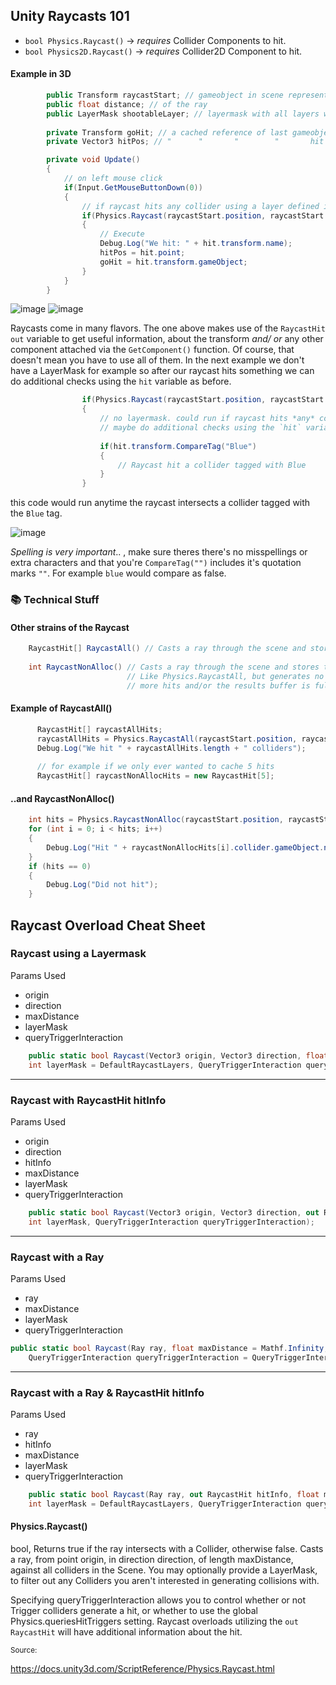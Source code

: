 ## Unity Raycasts 101

- `bool Physics.Raycast()` -> *requires* Collider Components to hit.
- `bool Physics2D.Raycast()` -> *requires* Collider2D Component to hit.

#### Example in 3D
```cs
        public Transform raycastStart; // gameobject in scene representing raycast start point
        public float distance; // of the ray
        public LayerMask shootableLayer; // layermask with all layers wished to be detected enabled
        
        private Transform goHit; // a cached reference of last gameobject hit by raycast
        private Vector3 hitPos; // "      "       "        "       hit position of raycast

        private void Update()
        {
            // on left mouse click
            if(Input.GetMouseButtonDown(0))
            {
                // if raycast hits any collider using a layer defined in layermask along its direction within distance
                if(Physics.Raycast(raycastStart.position, raycastStart.forward, out hit, distance, shootableLayer))
                {
                    // Execute
                    Debug.Log("We hit: " + hit.transform.name);
                    hitPos = hit.point;
                    goHit = hit.transform.gameObject;
                }
            }
        }
```

![image](https://user-images.githubusercontent.com/60554748/227697561-d0f41683-cff9-43ef-beba-72f1014d5268.png)
![image](https://user-images.githubusercontent.com/60554748/235264495-d3534595-10b1-4355-991c-b573db2e70e1.png)

Raycasts come in many flavors. The one above makes use of the `RaycastHit` `out` variable to get useful information, about the transform *and/ or* any other component attached via the `GetComponent()` function.
Of course, that doesn't mean you have to use all of them. In the next example we don't have a LayerMask for example so after our raycast hits something we can do additional checks using the `hit` variable as before.

```cs
                if(Physics.Raycast(raycastStart.position, raycastStart.forward, out hit, distance))
                {
                    // no layermask. could run if raycast hits *any* collider
                    // maybe do additional checks using the `hit` variable
                    
                    if(hit.transform.CompareTag("Blue")
                    {
                        // Raycast hit a collider tagged with Blue
                    }
                }
```

this code would run anytime the raycast intersects a collider tagged with the `Blue` tag.

![image](https://user-images.githubusercontent.com/60554748/235266950-3bc792b5-3345-458b-a9bc-ffb1aa057b35.png)

*Spelling is very important*.. , make sure theres there's no misspellings or extra characters and that you're `CompareTag("")` includes it's quotation marks `""`.
For example `blue` would compare as false. 

### 📚 Technical Stuff

#### Other strains of the Raycast

```cs
    RaycastHit[] RaycastAll() // Casts a ray through the scene and stores all the hits to an array of RaycastHit.
    
    int RaycastNonAlloc() // Casts a ray through the scene and stores the hits into the buffer.
                          // Like Physics.RaycastAll, but generates no garbage. The raycast query ends when there are no
                          // more hits and/or the results buffer is full. 
```

#### Example of RaycastAll()
```cs
      RaycastHit[] raycastAllHits;
      raycastAllHits = Physics.RaycastAll(raycastStart.position, raycastStart.forward, distance, shootableLayer);
      Debug.Log("We hit " + raycastAllHits.length + " colliders");
      
      // for example if we only ever wanted to cache 5 hits
      RaycastHit[] raycastNonAllocHits = new RaycastHit[5];
  ```
  #### ..and RaycastNonAlloc()
  ```cs    
      int hits = Physics.RaycastNonAlloc(raycastStart.position, raycastStart.forward, raycastNonAllocHits, distance, shootableLayer);
      for (int i = 0; i < hits; i++)
      {
          Debug.Log("Hit " + raycastNonAllocHits[i].collider.gameObject.name);
      }
      if (hits == 0)
      {
          Debug.Log("Did not hit");
      }
```

## Raycast Overload Cheat Sheet

### Raycast using a **Layermask**

Params Used
- origin
- direction
- maxDistance
- layerMask
- queryTriggerInteraction

```cs
    public static bool Raycast(Vector3 origin, Vector3 direction, float maxDistance = Mathf.Infinity,
    int layerMask = DefaultRaycastLayers, QueryTriggerInteraction queryTriggerInteraction = QueryTriggerInteraction.UseGlobal);
```
---

### Raycast with **RaycastHit hitInfo**

Params Used
- origin
- direction
- hitInfo
- maxDistance
- layerMask
- queryTriggerInteraction

```cs
    public static bool Raycast(Vector3 origin, Vector3 direction, out RaycastHit hitInfo, float maxDistance,
    int layerMask, QueryTriggerInteraction queryTriggerInteraction);
```
---

### Raycast with a **Ray**

Params Used
- ray
- maxDistance
- layerMask
- queryTriggerInteraction

```cs
public static bool Raycast(Ray ray, float maxDistance = Mathf.Infinity, int layerMask = DefaultRaycastLayers,
    QueryTriggerInteraction queryTriggerInteraction = QueryTriggerInteraction.UseGlobal);
```
---

### Raycast with a **Ray & RaycastHit hitInfo**

Params Used
- ray
- hitInfo
- maxDistance
- layerMask
- queryTriggerInteraction

```cs
    public static bool Raycast(Ray ray, out RaycastHit hitInfo, float maxDistance = Mathf.Infinity, 
    int layerMask = DefaultRaycastLayers, QueryTriggerInteraction queryTriggerInteraction = QueryTriggerInteraction.UseGlobal);
```

#### Physics.Raycast()
bool, Returns true if the ray intersects with a Collider, otherwise false.
Casts a ray, from point origin, in direction direction, of length maxDistance, against all colliders in the Scene.
You may optionally provide a LayerMask, to filter out any Colliders you aren't interested in generating collisions with.

Specifying queryTriggerInteraction allows you to control whether or not Trigger colliders generate a hit, or whether to use the global Physics.queriesHitTriggers setting. Raycast overloads utilizing the `out RaycastHit` will have additional information about the hit.

<sub>
Source:</sub>

https://docs.unity3d.com/ScriptReference/Physics.Raycast.html

